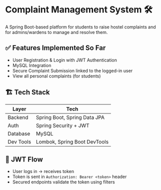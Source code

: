 # Complaint Management System 🛠️

A Spring Boot-based platform for students to raise hostel complaints and for admins/wardens to manage and resolve them.

## ✅ Features Implemented So Far

- User Registration & Login with JWT Authentication
- MySQL Integration
- Secure Complaint Submission linked to the logged-in user
- View all personal complaints (for students)

## 🏗️ Tech Stack

| Layer      | Tech                       |
|------------|----------------------------|
| Backend    | Spring Boot, Spring Data JPA |
| Auth       | Spring Security + JWT      |
| Database   | MySQL                      |
| Dev Tools  | Lombok, Spring Boot DevTools |

## 🔐 JWT Flow

- User logs in → receives token  
- Token is sent in `Authorization: Bearer <token>` header  
- Secured endpoints validate the token using filters